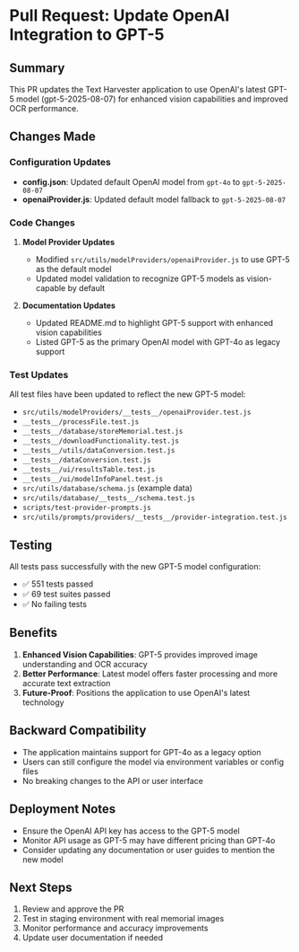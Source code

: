 # Pull Request: Update OpenAI Integration to GPT-5

## Summary
This PR updates the Text Harvester application to use OpenAI's latest GPT-5 model (gpt-5-2025-08-07) for enhanced vision capabilities and improved OCR performance.

## Changes Made

### Configuration Updates
- **config.json**: Updated default OpenAI model from `gpt-4o` to `gpt-5-2025-08-07`
- **openaiProvider.js**: Updated default model fallback to `gpt-5-2025-08-07`

### Code Changes
1. **Model Provider Updates**
   - Modified `src/utils/modelProviders/openaiProvider.js` to use GPT-5 as the default model
   - Updated model validation to recognize GPT-5 models as vision-capable by default
   
2. **Documentation Updates**
   - Updated README.md to highlight GPT-5 support with enhanced vision capabilities
   - Listed GPT-5 as the primary OpenAI model with GPT-4o as legacy support

### Test Updates
All test files have been updated to reflect the new GPT-5 model:
- `src/utils/modelProviders/__tests__/openaiProvider.test.js`
- `__tests__/processFile.test.js`
- `__tests__/database/storeMemorial.test.js`
- `__tests__/downloadFunctionality.test.js`
- `__tests__/utils/dataConversion.test.js`
- `__tests__/dataConversion.test.js`
- `__tests__/ui/resultsTable.test.js`
- `__tests__/ui/modelInfoPanel.test.js`
- `src/utils/database/schema.js` (example data)
- `src/utils/database/__tests__/schema.test.js`
- `scripts/test-provider-prompts.js`
- `src/utils/prompts/providers/__tests__/provider-integration.test.js`

## Testing
All tests pass successfully with the new GPT-5 model configuration:
- ✅ 551 tests passed
- ✅ 69 test suites passed
- ✅ No failing tests

## Benefits
1. **Enhanced Vision Capabilities**: GPT-5 provides improved image understanding and OCR accuracy
2. **Better Performance**: Latest model offers faster processing and more accurate text extraction
3. **Future-Proof**: Positions the application to use OpenAI's latest technology

## Backward Compatibility
- The application maintains support for GPT-4o as a legacy option
- Users can still configure the model via environment variables or config files
- No breaking changes to the API or user interface

## Deployment Notes
- Ensure the OpenAI API key has access to the GPT-5 model
- Monitor API usage as GPT-5 may have different pricing than GPT-4o
- Consider updating any documentation or user guides to mention the new model

## Next Steps
1. Review and approve the PR
2. Test in staging environment with real memorial images
3. Monitor performance and accuracy improvements
4. Update user documentation if needed